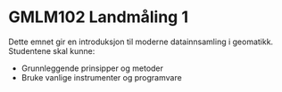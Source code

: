 # GMLM102 Landmåling 1

Dette emnet gir en introduksjon til moderne datainnsamling i geomatikk. Studentene skal kunne:

- Grunnleggende prinsipper og metoder
- Bruke vanlige instrumenter og programvare
